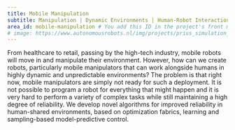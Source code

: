 ```yaml
---
title: Mobile Manipulation
subtitle: Manipulation | Dynamic Environments | Human-Robot Interaction
area_id: mobile-manipulation # You add this ID in the project's front matter to associate it with this research area.
# image: https://www.autonomousrobots.nl/img/projects/prius_simulation_image.png # Currently not used. Didn't see the use.
---
```

From healthcare to retail, passing by the high-tech industry, mobile robots will move in and manipulate their environment. However, how can we create robots, particularly mobile manipulators that can work alongside humans in highly dynamic and unpredictable environments? The problem is that right now, mobile manipulators are simply not ready for such a deployment. It is not possible to program a robot for everything that might happen and it is very hard to perform a variety of complex tasks while still maintaining a high degree of reliability. We develop novel algorithms for improved reliability in human-shared environments, based on optimization fabrics, learning and sampling-based model-predictive control.
